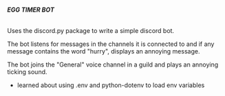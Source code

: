 ###### **EGG TIMER BOT**
Uses the discord.py package to write a simple discord bot.

The bot listens for messages in the channels it is connected to and if any
message contains the word "hurry", displays an annoying message.

The bot joins the "General" voice channel in a guild and plays an annoying ticking sound.

- learned about using .env and python-dotenv to load env variables